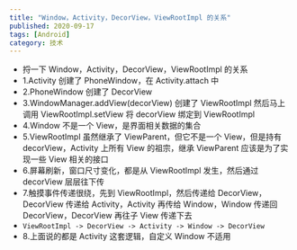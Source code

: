 ```yaml
---
title: "Window，Activity，DecorView，ViewRootImpl 的关系"
published: 2020-09-17
tags: [Android]
category: 技术
---
```


- 捋一下 Window，Activity，DecorView，ViewRootImpl 的关系
- 1.Activity 创建了 PhoneWindow，在 Activity.attach 中
- 2.PhoneWindow 创建了 DecorView
- 3.WindowManager.addView(decorView) 创建了 ViewRootImpl 然后马上调用 ViewRootImpl.setView 将 decorView 绑定到 ViewRootImpl
- 4.Window 不是一个 View，是界面相关数据的集合
- 5.ViewRootImpl 虽然继承了 ViewParent，但它不是一个 View，但是持有 decorView，Activity 上所有 View 的祖宗，继承 ViewParent 应该是为了实现一些 View 相关的接口
- 6.屏幕刷新，窗口尺寸变化，都是从 ViewRootImpl 发生，然后通过 decorView 层层往下传
- 7.触摸事件传递很绕，先到 ViewRootImpl，然后传递给 DecorView，DecorView 传递给 Activity，Activity 再传给 Window，Window 传递回 DecorView，DecorView 再往子 View 传递下去
- `ViewRootImpl -> DecorView -> Activity -> Window -> DecorView`
- 8.上面说的都是 Activity 这套逻辑，自定义 Window 不适用